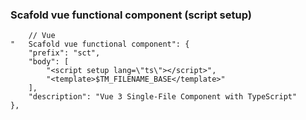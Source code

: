 ### Scafold vue functional component (script setup)

```
	// Vue
"	Scafold vue functional component": {
	"prefix": "sct",
	"body": [
		"<script setup lang=\"ts\"></script>",
		"<template>$TM_FILENAME_BASE</template>"
	],
	"description": "Vue 3 Single-File Component with TypeScript"
},
```
